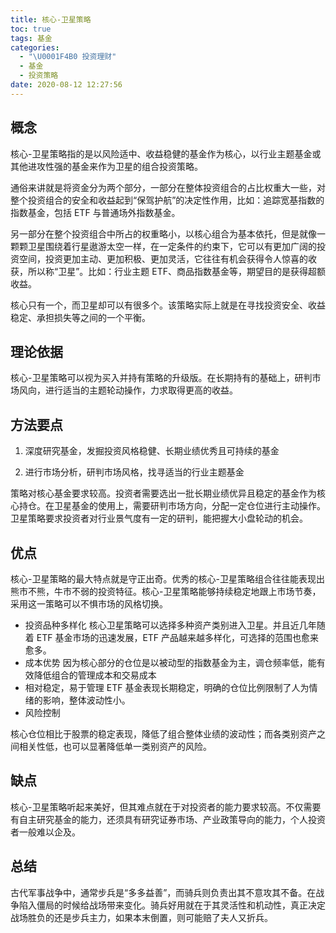 ```yaml
---
title: 核心-卫星策略
toc: true
tags: 基金
categories:
  - "\U0001F4B0 投资理财"
  - 基金
  - 投资策略
date: 2020-08-12 12:27:56
---
```

## 概念

核心-卫星策略指的是以风险适中、收益稳健的基金作为核心，以行业主题基金或其他进攻性强的基金来作为卫星的组合投资策略。

通俗来讲就是将资金分为两个部分，一部分在整体投资组合的占比权重大一些，对整个投资组合的安全和收益起到“保驾护航”的决定性作用，比如：追踪宽基指数的指数基金，包括 ETF 与普通场外指数基金。

另一部分在整个投资组合中所占的权重略小，以核心组合为基本依托，但是就像一颗颗卫星围绕着行星遨游太空一样，在一定条件的约束下，它可以有更加广阔的投资空间，投资更加主动、更加积极、更加灵活，它往往有机会获得令人惊喜的收获，所以称“卫星”。比如：行业主题 ETF、商品指数基金等，期望目的是获得超额收益。

核心只有一个，而卫星却可以有很多个。该策略实际上就是在寻找投资安全、收益稳定、承担损失等之间的一个平衡。

## 理论依据

核心-卫星策略可以视为买入并持有策略的升级版。在长期持有的基础上，研判市场风向，进行适当的主题轮动操作，力求取得更高的收益。

## 方法要点

1. 深度研究基金，发掘投资风格稳健、长期业绩优秀且可持续的基金

2. 进行市场分析，研判市场风格，找寻适当的行业主题基金

策略对核心基金要求较高。投资者需要选出一批长期业绩优异且稳定的基金作为核心持仓。在卫星基金的使用上，需要研判市场方向，分配一定仓位进行主动操作。卫星策略要求投资者对行业景气度有一定的研判，能把握大小盘轮动的机会。

## 优点

核心-卫星策略的最大特点就是守正出奇。优秀的核心-卫星策略组合往往能表现出熊市不熊，牛市不弱的投资特征。核心-卫星策略能够持续稳定地跟上市场节奏，采用这一策略可以不惧市场的风格切换。
- 投资品种多样化
核心卫星策略可以选择多种资产类别进入卫星。并且近几年随着 ETF 基金市场的迅速发展，ETF 产品越来越多样化，可选择的范围也愈来愈多。
- 成本优势
因为核心部分的仓位是以被动型的指数基金为主，调仓频率低，能有效降低组合的管理成本和交易成本
- 相对稳定，易于管理
ETF 基金表现长期稳定，明确的仓位比例限制了人为情绪的影响，整体波动性小。
- 风险控制

核心仓位相比于股票的稳定表现，降低了组合整体业绩的波动性；而各类别资产之间相关性低，也可以显著降低单一类别资产的风险。
## 缺点
核心-卫星策略听起来美好，但其难点就在于对投资者的能力要求较高。不仅需要有自主研究基金的能力，还须具有研究证券市场、产业政策导向的能力，个人投资者一般难以企及。

## 总结

古代军事战争中，通常步兵是“多多益善”，而骑兵则负责出其不意攻其不备。在战争陷入僵局的时候给战场带来变化。骑兵好用就在于其灵活性和机动性，真正决定战场胜负的还是步兵主力，如果本末倒置，则可能赔了夫人又折兵。